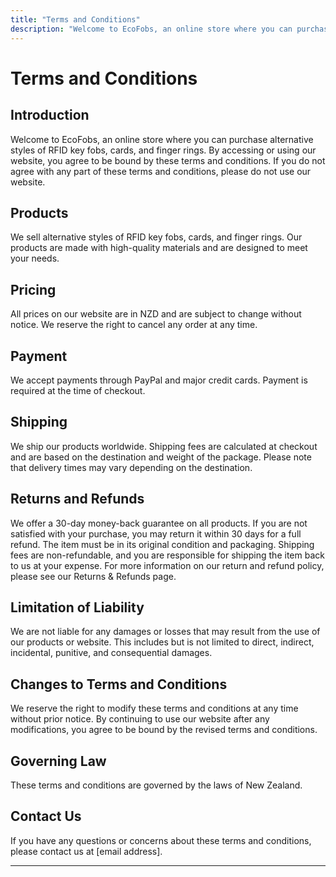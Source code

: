 ```yaml
---
title: "Terms and Conditions"
description: "Welcome to EcoFobs, an online store where you can purchase alternative styles of RFID key fobs, cards, and finger rings. By accessing or using our website, you agree to be bound by these terms and conditions. If you do not agree with any part of these terms and conditions, please do not use our website."
---
```


# Terms and Conditions

## Introduction

Welcome to EcoFobs, an online store where you can purchase alternative styles of RFID key fobs, cards, and finger rings. By accessing or using our website, you agree to be bound by these terms and conditions. If you do not agree with any part of these terms and conditions, please do not use our website.

## Products

We sell alternative styles of RFID key fobs, cards, and finger rings. Our products are made with high-quality materials and are designed to meet your needs.

## Pricing

All prices on our website are in NZD and are subject to change without notice. We reserve the right to cancel any order at any time.

## Payment

We accept payments through PayPal and major credit cards. Payment is required at the time of checkout.

## Shipping

We ship our products worldwide. Shipping fees are calculated at checkout and are based on the destination and weight of the package. Please note that delivery times may vary depending on the destination.

## Returns and Refunds

We offer a 30-day money-back guarantee on all products. If you are not satisfied with your purchase, you may return it within 30 days for a full refund. The item must be in its original condition and packaging. Shipping fees are non-refundable, and you are responsible for shipping the item back to us at your expense. For more information on our return and refund policy, please see our Returns & Refunds page.

## Limitation of Liability

We are not liable for any damages or losses that may result from the use of our products or website. This includes but is not limited to direct, indirect, incidental, punitive, and consequential damages.

## Changes to Terms and Conditions

We reserve the right to modify these terms and conditions at any time without prior notice. By continuing to use our website after any modifications, you agree to be bound by the revised terms and conditions.

## Governing Law

These terms and conditions are governed by the laws of New Zealand.

## Contact Us

If you have any questions or concerns about these terms and conditions, please contact us at [email address].

---

